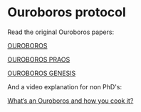 # Ouroboros protocol

Read the original Ouroboros papers: 

  
[OUROBOROS](https://eprint.iacr.org/2016/889.pdf)

[OUROBOROS PRAOS](https://eprint.iacr.org/2017/573.pdf)

[OUROBOROS GENESIS](https://eprint.iacr.org/2018/378.pdf)



And a video explanation for non PhD's:

[What’s an Ouroboros and how you cook it?](https://www.youtube.com/watch?v=U92Ks8rucDQ&t=1s)

